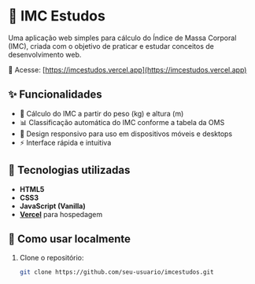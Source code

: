 # 💪 IMC Estudos

Uma aplicação web simples para cálculo do Índice de Massa Corporal (IMC), criada com o objetivo de praticar e estudar conceitos de desenvolvimento web.

🔗 Acesse: [https://imcestudos.vercel.app](https://imcestudos.vercel.app)

## ✨ Funcionalidades

- 📏 Cálculo do IMC a partir do peso (kg) e altura (m)
- 📊 Classificação automática do IMC conforme a tabela da OMS
- 📱 Design responsivo para uso em dispositivos móveis e desktops
- ⚡ Interface rápida e intuitiva

## 🧠 Tecnologias utilizadas

- **HTML5**
- **CSS3**
- **JavaScript (Vanilla)**  
- **[Vercel](https://vercel.com)** para hospedagem

## 🚀 Como usar localmente

1. Clone o repositório:
   ```bash
   git clone https://github.com/seu-usuario/imcestudos.git
